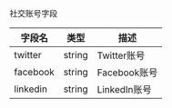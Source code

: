 

社交账号字段

| 字段名      | 类型       | 描述            |
|------------|------------|-----------------|
| twitter    | string     | Twitter账号     |
| facebook   | string     | Facebook账号    |
| linkedin   | string     | LinkedIn账号    |